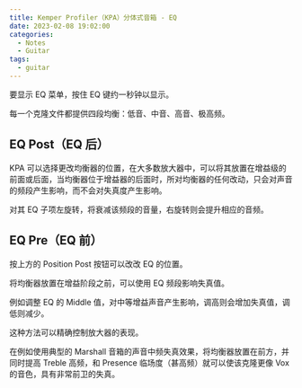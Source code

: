 ```yaml
---
title: Kemper Profiler（KPA）分体式音箱 - EQ
date: 2023-02-08 19:02:00
categories:
  - Notes
  - Guitar
tags:
  - guitar
---
```



要显示 EQ 菜单，按住 EQ 键约一秒钟以显示。

[](https://pic.imgdb.cn/item/63e393d14757feff3382255c.jpg)

每一个克隆文件都提供四段均衡：低音、中音、高音、极高频。


## EQ Post（EQ 后）

KPA 可以选择更改均衡器的位置，在大多数放大器中，可以将其放置在增益级的前面或后面，当均衡器位于增益器的后面时，所对均衡器的任何改动，只会对声音的频段产生影响，而不会对失真度产生影响。

[](https://pic.imgdb.cn/item/63e395214757feff33845445.jpg)

对其 EQ 子项左旋转，将衰减该频段的音量，右旋转则会提升相应的音频。
<!-- more -->
## EQ Pre（EQ 前）

按上方的 Position Post 按钮可以改改 EQ 的位置。

[](https://pic.imgdb.cn/item/63e3956b4757feff3384c936.jpg)

将均衡器放置在增益阶段之前，可以使用 EQ 频段影响失真值。

例如调整 EQ 的 Middle 值，对中等增益声音产生影响，调高则会增加失真值，调低则减少。

这种方法可以精确控制放大器的表现。

在例如使用典型的 Marshall 音箱的声音中频失真效果，将均衡器放置在前方，并同时提高 Treble 高频，和 Presence 临场度（甚高频）就可以使该克隆更像 Vox 的音色，具有非常前卫的失真。